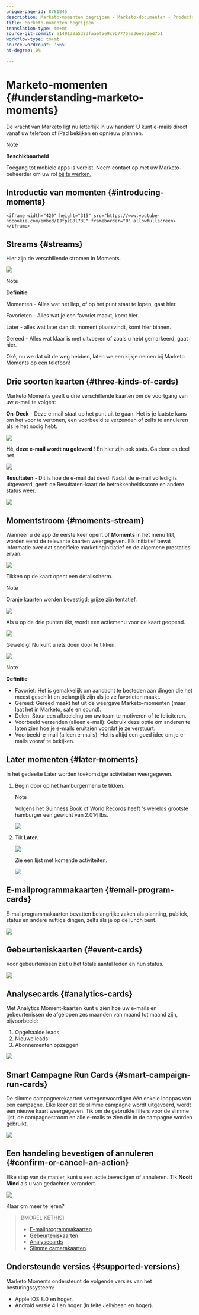 ```yaml
---
unique-page-id: 8781845
description: Marketo-momenten begrijpen - Marketo-documenten - Productdocumentatie
title: Marketo-momenten begrijpen
translation-type: tm+mt
source-git-commit: e149133a5383faaef5e9c9b7775ae36e633ed7b1
workflow-type: tm+mt
source-wordcount: '565'
ht-degree: 0%

---
```



# Marketo-momenten {#understanding-marketo-moments}

De kracht van Marketo ligt nu letterlijk in uw handen! U kunt e-mails direct vanaf uw telefoon of iPad bekijken en opnieuw plannen.

>[!NOTE]
>
>**Beschikbaarheid**
>
>Toegang tot mobiele apps is vereist. Neem contact op met uw Marketo-beheerder om uw rol [bij te werken.](../../../../../product-docs/administration/users-and-roles/managing-user-roles-and-permissions.md)

## Introductie van momenten {#introducing-moments}

`<iframe width="420" height="315" src="https://www.youtube-nocookie.com/embed/IJfpzE8l73E" frameborder="0" allowfullscreen></iframe>`

## Streams {#streams}

Hier zijn de verschillende stromen in Moments.

![](assets/image2015-7-15-15-3a6-3a10.png)

>[!NOTE]
>
>**Definitie**
>
>Momenten - Alles wat net liep, of op het punt staat te lopen, gaat hier.
>
>Favorieten - Alles wat je een favoriet maakt, komt hier.
>
>Later - alles wat later dan dit moment plaatsvindt, komt hier binnen.
>
>Gereed - Alles wat klaar is met uitvoeren of zoals u hebt gemarkeerd, gaat hier.

Oké, nu we dat uit de weg hebben, laten we een kijkje nemen bij Marketo Moments op een telefoon!

## Drie soorten kaarten {#three-kinds-of-cards}

Marketo Moments geeft u drie verschillende kaarten om de voortgang van uw e-mail te volgen:

**On-Deck**  - Deze e-mail staat op het punt uit te gaan. Het is je laatste kans om het voor te vertonen, een voorbeeld te verzenden of zelfs te annuleren als je het nodig hebt.

![](assets/image2015-7-17-11-3a25-3a48.png)

**Hé, deze e-mail wordt nu geleverd** ! En hier zijn ook stats. Ga door en deel het.

![](assets/image2015-7-17-11-3a27-3a22.png)

**Resultaten**  - Dit is hoe de e-mail dat deed. Nadat de e-mail volledig is uitgevoerd, geeft de Resultaten-kaart de betrokkenheidsscore en andere status weer.

![](assets/image2015-7-17-11-3a43-3a28.png)

## Momentstroom {#moments-stream}

Wanneer u de app de eerste keer opent of **Moments** in het menu tikt, worden eerst de relevante kaarten weergegeven. Elk initiatief bevat informatie over dat specifieke marketinginitiatief en de algemene prestaties ervan.

![](assets/image2015-7-15-10-3a46-3a19.png)

Tikken op de kaart opent een detailscherm.

>[!NOTE]
>
>Oranje kaarten worden bevestigd; grijze zijn tentatief.

![](assets/image2015-9-25-9-3a37-3a26.png)

Als u op de drie punten tikt, wordt een actiemenu voor de kaart geopend.

![](assets/image2015-7-15-10-3a47-3a34.png)

Geweldig! Nu kunt u iets doen door te tikken:

![](assets/image2015-7-15-10-3a49-3a20.png)

>[!NOTE]
>
>**Definitie**
>
>* Favoriet: Het is gemakkelijk om aandacht te besteden aan dingen die het meest geschikt en belangrijk zijn als je ze favorieten maakt.
>* Gereed: Gereed maakt het uit de weergave Marketo-momenten (maar laat het in Marketo, safe en sound).
>* Delen: Stuur een afbeelding om uw team te motiveren of te feliciteren.
>* Voorbeeld verzenden (alleen e-mail): Gebruik deze optie om anderen te laten zien hoe je e-mails eruitzien voordat je ze verstuurt.
>* Voorbeeld-e-mail (alleen e-mails): Het is altijd een goed idee om je e-mails vooraf te bekijken.

>



## Later momenten {#later-moments}

In het gedeelte Later worden toekomstige activiteiten weergegeven.

1. Begin door op het hamburgermenu te tikken.

   >[!NOTE]
   >
   >Volgens het [Guinness Book of World Records](http://www.guinnessworldrecords.com/world-records/largest-hamburger) heeft &#39;s werelds grootste hamburger een gewicht van 2.014 lbs.

   ![](assets/image2015-7-15-10-3a52-3a5.png)

1. Tik **Later**.

   ![](assets/image2015-7-15-10-3a54-3a47.png)

   Zie een lijst met komende activiteiten.

   ![](assets/image2015-6-29-15-3a24-3a3.png)

## E-mailprogrammakaarten {#email-program-cards}

E-mailprogrammakaarten bevatten belangrijke zaken als planning, publiek, status en andere nuttige dingen, zelfs als je op de lunch bent.

![](assets/image2015-6-29-15-3a31-3a57.png)

## Gebeurteniskaarten {#event-cards}

Voor gebeurtenissen ziet u het totale aantal leden en hun status.

![](assets/image2015-6-29-15-3a39-3a12.png)

## Analysecards {#analytics-cards}

Met Analytics Moment-kaarten kunt u zien hoe uw e-mails en gebeurtenissen de afgelopen zes maanden van maand tot maand zijn, bijvoorbeeld:

1. Opgehaalde leads
1. Nieuwe leads
1. Abonnementen opzeggen

![](assets/image2015-7-6-13-3a26-3a33.png)

## Smart Campagne Run Cards {#smart-campaign-run-cards}

De slimme campagnerekaarten vertegenwoordigen één enkele looppas van een campagne. Elke keer dat de slimme campagne wordt uitgevoerd, wordt een nieuwe kaart weergegeven. Tik om de gebruikte filters voor de slimme lijst, de campagnestroom en alle e-mails te zien die in de campagne worden gebruikt.

![](assets/image2015-9-23-11-3a0-3a54.png)

## Een handeling bevestigen of annuleren {#confirm-or-cancel-an-action}

Elke stap van de manier, kunt u een actie bevestigen of annuleren. Tik **Nooit Mind** als u van gedachten verandert.

![](assets/image2015-7-14-17-3a11-3a29.png)

Klaar om meer te leren?

>[!MORELIKETHIS]
>
>* [E-mailprogrammakaarten](understanding-email-program-cards.md)
>* [Gebeurteniskaarten](understanding-event-cards.md)
>* [Analysecards](understanding-analytics-cards.md)
>* [Slimme camerakaarten](understanding-smart-campaign-cards.md)

>



## Ondersteunde versies {#supported-versions}

Marketo Moments ondersteunt de volgende versies van het besturingssysteem:

* Apple iOS 8.0 en hoger.
* Android versie 4.1 en hoger (in feite Jellybean en hoger).

